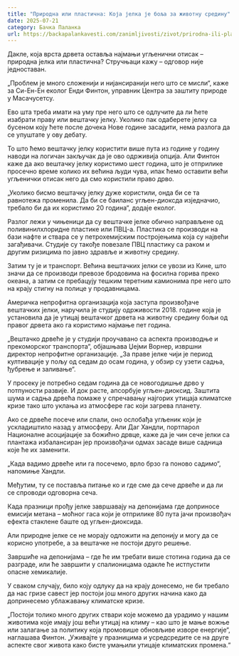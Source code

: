 ```yaml
---
title: "Природна или пластична: Која јелка је боља за животну средину"
date: 2025-07-21
category: Бачка Паланка
url: https://backapalankavesti.com/zanimljivosti/zivot/prirodna-ili-plasticna-koja-jelka-je-bolja-za-zivotnu-sredinu/
---
```


Дакле, која врста дрвета оставља најмањи угљенични отисак – природна јелка или пластична? Стручњаци кажу – одговор није једноставан.

„Проблем је много сложенији и нијансиранији него што се мисли“, каже за Си-Ен-Ен еколог Енди Финтон, управник Центра за заштиту природе у Масачусетсу.

Ево шта треба имати на уму пре него што се одлучите да ли ћете изабрати праву или вештачку јелку. Уколико пак одаберете јелку са бусеном коју ћете после дочека Нове године засадити, нема разлога да се упуштате у ову дебату.

То што ћемо вештачку јелку користити више пута из године у годину наводи на логичан закључак да је ово одрживија опција. Али Финтон каже да ако вештачку јелку користимо шест година, што је отприлике просечно време колико их већина људи чува, ипак ћемо оставити већи угљенички отисак него да смо користили право дрво.

„Уколико бисмо вештачку јелку дуже користили, онда би се та равнотежа променила. Да би се баиланс угљен-диоксда изједначио, требало би да их користимо 20 година“, додаје еколог.

Разлог лежи у чињеници да су вештачке јелке обично направљене од поливинилхлоридне пластике или ПВЦ-а. Пластика се производи на бази нафте и ствара се у петрохемијским постројењима која су највећи загађивачи. Студије су такође повезале ПВЦ пластику са раком и другим ризицима по јавно здравље и животну средину.

Затим ту је и транспорт. Већина вештачких јелки се увози из Кине, што значи да се производи превозе бродовима на фосилна горива преко океана, а затим се пребацују тешким теретним камионима пре него што на крају стигну на полице у продавницама.

Америчка непрофитна организација која заступа произвођаче вештачких јелки, наручила је студију одрживости 2018. године која је установила да је утицај вештачког дрвета на животну средину бољи од правог дрвета ако га користимо најмање пет година.

„Вештачко дрвеће је у студији проучавано са аспекта производње и прекоморског транспорта“, објашњава Џејми Ворнер, извршни директор непрофитне организације. „За праве јелке чији је период култивације у пољу од седам до осам година, у обзир су узети садња, ђубрење и заливање“.

У просеку је потребно седам година да се новогодишње дрво у потпуности развије. И док расте, апсорбује угљен-диоксид. Заштита шума и садња дрвећа помаже у спречавању најгорих утицаја климатске кризе тако што уклања из атмосфере гас који загрева планету.

Ако се дрвеће посече или спали, оно ослобађа угљеник који је ускладиштило назад у атмосферу. Али Даг Хандли, портпарол Националне асоцијације за божићно дрвце, каже да је чин сече јелки са плантажа избалансиран јер произвођачи одмах засаде више садница које ће их заменити.

„Када вадимо дрвеће или га посечемо, врло брзо га поново садимо“, напомиње Хандли.

Међутим, ту се поставља питање ко и где сме да сече дрвеће и да ли се спроводи одговорна сеча.

Када празници прођу јелке завршавају на депонијама где доприносе емисији метана – моћног гаса који је отприлике 80 пута јачи произвођач ефекта стаклене баште од угљен-диоксида.

Али природне јелке се не морају одложити на депонију и могу да се корисно употребе, а за вештачке не постоји друго решење.

Завршиће на депонијама – где ће им требати више стотина година да се разграде, или ће завршити у спалионицама одакле ће истпустити опасне хемикалије.

У сваком случају, било коју одлуку да на крају донесемо, не би требало да нас гризе савест јер постоји још много других начина како да допринесемо ублажавању климатске кризе.

„Постоји толико много других ствари које можемо да урадимо у нашим животима које имају још већи утицај на климу – као што је мање вожње или залагање за политику која промовише обновљиве изворе енергије“, наглашава Финтон. „Уживајте у празницима и усредсредите се на друге аспекте свог живота како бисте умањили утицаје климатских промена.“
